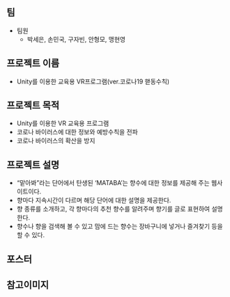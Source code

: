 ## 팀
- 팀원
    - 박세은, 손민국, 구자빈, 안형모, 맹현영

## 프로젝트 이름
- Unity를 이용한 교육용 VR프로그램(ver.코로나19 핻동수칙)

## 프로젝트 목적
- Unity를 이용한 VR 교육용 프로그램
- 코로나 바이러스에 대한 정보와 예방수칙을 전파
- 코로나 바이러스의 확산을 방지


## 프로젝트 설명
- “맡아봐”라는 단어에서 탄생된 ‘MATABA’는 향수에 대한 정보를 제공해 주는 웹사이트이다.
- 향마다 지속시간이 다르며 해당 단어에 대한 설명을 제공한다.
- 향 종류를 소개하고, 각 향마다의 추천 향수를 알려주며 향기를 글로 표현하여 설명한다.
- 향수나 향을 검색해 볼 수 있고 맘에 드는 향수는 장바구니에 넣거나 즐겨찾기 등을 할 수 있다.

## 포스터


## 참고이미지
![]()
